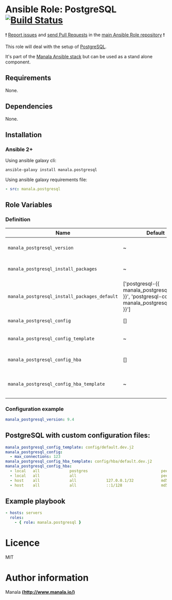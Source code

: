 # Ansible Role: PostgreSQL [![Build Status](https://travis-ci.org/manala/ansible-role-postgresql.svg?branch=master)](https://travis-ci.org/manala/ansible-role-postgresql)

:exclamation: [Report issues](https://github.com/manala/ansible-roles/issues) and [send Pull Requests](https://github.com/manala/ansible-roles/pulls) in the [main Ansible Role repository](https://github.com/manala/ansible-roles) :exclamation:

This role will deal with the setup of [PostgreSQL](http://www.postgresql.org/).

It's part of the [Manala Ansible stack](http://www.manala.io) but can be used as a stand alone component.

## Requirements

None.

## Dependencies

None.

## Installation

### Ansible 2+

Using ansible galaxy cli:

```bash
ansible-galaxy install manala.postgresql
```

Using ansible galaxy requirements file:

```yaml
- src: manala.postgresql
```

## Role Variables

### Definition

| Name                                         | Default                                                                                              | Type   | Description                            |
| -------------------------------------------- | ---------------------------------------------------------------------------------------------------- | ------ | -------------------------------------- |
| `manala_postgresql_version`                  | ~                                                                                                    | String | REQUIRED - PostgreSQL version          |
| `manala_postgresql_install_packages`         | ~                                                                                                    | Array  | Dependency packages to install         |
| `manala_postgresql_install_packages_default` | ['postgresql-{{ manala_postgresql_version }}', 'postgresql-contrib-{{ manala_postgresql_version }}'] | Array  | Default dependency packages to install |
| `manala_postgresql_config`                   | []                                                                                                   | Array  | Configuration parameters               |
| `manala_postgresql_config_template`          | ~                                                                                                    | String | Configuration template path            |
| `manala_postgresql_config_hba`               | []                                                                                                   | Array  | Hba configuration parameters           |
| `manala_postgresql_config_hba_template`      | ~                                                                                                    | String | Hba configuration template path        |

### Configuration example

```yaml
manala_postgresql_version: 9.4

```

## PostgreSQL with custom configuration files:

```yaml
manala_postgresql_config_template: config/default.dev.j2
manala_postgresql_config:
  - max_connections: 123
manala_postgresql_config_hba_template: config/hba/default.dev.j2
manala_postgresql_config_hba:
  - local   all             postgres                                peer
  - local   all             all                                     peer
  - host    all             all             127.0.0.1/32            md5
  - host    all             all             ::1/128                 md5
```

## Example playbook

```yaml
- hosts: servers
  roles:
    - { role: manala.postgresql }
```

# Licence

MIT

# Author information

Manala [**(http://www.manala.io/)**](http://www.manala.io)
